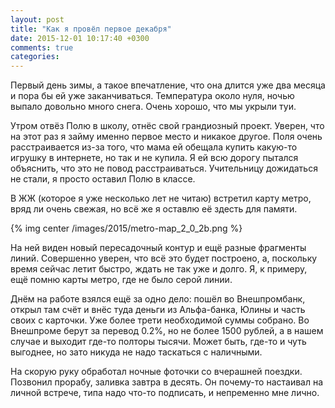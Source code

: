 ```yaml
---
layout: post
title: "Как я провёл первое декабря"
date: 2015-12-01 10:17:40 +0300
comments: true
categories: 
---
```

Первый день зимы, а такое впечатление, что она длится уже два месяца и пора бы ей уже заканчиваться. Температура около нуля, ночью выпало довольно много снега. Очень хорошо, что мы укрыли туи.

Утром отвёз Полю в школу, отнёс свой грандиозный проект. Уверен, что на этот раз я займу именно первое место и никакое другое. Поля очень расстраивается из-за того, что мама ей обещала купить какую-то игрушку в интернете, но так и не купила. Я ей всю дорогу пытался объяснить, что это не повод расстраиваться. Учительницу дожидаться не стали, я просто оставил Полю в классе.

В ЖЖ (которое я уже несколько лет не читаю) встретил карту метро, вряд ли очень свежая, но всё же я оставлю её здесть для памяти.

{% img center /images/2015/metro-map_2_0_2b.png %}

На ней виден новый пересадочный контур и ещё разные фрагменты линий. Совершенно уверен, что всё это будет построено, а, поскольку время сейчас летит быстро, ждать не так уже и долго. Я, к примеру, ещё помню карты метро, где не было серой линии.

Днём на работе взялся ещё за одно дело: пошёл во Внешпромбанк, открыл там счёт и внёс туда деньги из Альфа-банка, Юлины и часть своих с карточки. Уже более трети необходимой суммы собрано. Во Внешпроме берут за перевод 0.2%, но не более 1500 рублей, а в нашем случае и выходит где-то полторы тысячи. Может быть, где-то и чуть выгоднее, но зато никуда не надо таскаться с наличными.

На скорую руку обработал ночные фоточки со вчерашней поездки. Позвонил прорабу, заливка завтра в десять. Он почему-то настаивал на личной встрече, типа надо что-то подписать, и непременно мне лично. 